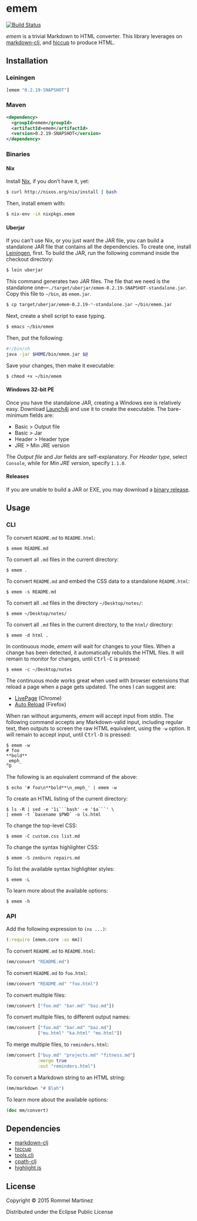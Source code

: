 emem
====

[![Build Status](https://travis-ci.org/ebzzry/emem.svg)](https://travis-ci.org/ebzzry/emem)

_emem_ is a trivial Markdown to HTML converter. This library leverages
on [markdown-clj](https://github.com/yogthos/markdown-clj), and
[hiccup](https://github.com/weavejester/hiccup) to produce HTML.


Installation
------------

### Leiningen

```clojure
[emem "0.2.19-SNAPSHOT"]
```

### Maven

```xml
<dependency>
  <groupId>emem</groupId>
  <artifactId>emem</artifactId>
  <version>0.2.19-SNAPSHOT</version>
</dependency>
```

### Binaries

#### Nix

Install [Nix](https://nixos.org/nix), if you don’t have it, yet:

```bash
$ curl http://nixos.org/nix/install | bash
```

Then, install emem with:

```bash
$ nix-env -iA nixpkgs.emem
```

#### Uberjar

If you can’t use Nix, or you just want the JAR file, you can build a
standalone JAR file that contains all the dependencies. To create
one, install [Leiningen](http://leiningen.org/#install), first. To
build the JAR, run the following command inside the checkout
directory:

```bash
$ lein uberjar
```

This command generates two JAR files. The file that we need is the
standalone
one—`./target/uberjar/emem-0.2.19-SNAPSHOT-standalone.jar`. Copy this
file to `~/bin`, as `emem.jar`.

```bash
$ cp target/uberjar/emem-0.2.19-*-standalone.jar ~/bin/emem.jar
```

Next, create a shell script to ease typing.

```bash
$ emacs ~/bin/emem
```

Then, put the following:

```bash
#!/bin/sh
java -jar $HOME/bin/emem.jar $@
```

Save your changes, then make it executable:

```bash
$ chmod +x ~/bin/emem
```


#### Windows 32-bit PE

Once you have the standalone JAR, creating a Windows exe is relatively
easy. Download [Launch4j](https://fbergmann.github.io/launch4j/) and
use it to create the executable. The bare-minimum fields are:

* Basic > Output file
* Basic > Jar
* Header > Header type
* JRE > Min JRE version

The _Output file_ and _Jar_ fields are self-explanatory. For
_Header type_, select `Console`, while for _Min JRE version_,
specify `1.1.0`.


#### Releases

If you are unable to build a JAR or EXE, you may download a
[binary release](https://github.com/ebzzry/emem/releases).


Usage
-----

### CLI

To convert `README.md` to `README.html`:

    $ emem README.md

To convert all `.md` files in the current directory:

    $ emem .

To convert `README.md` and embed the CSS data to a standalone `README.html`:

    $ emem -s README.md

To convert all `.md` files in the directory `~/Desktop/notes/`:

    $ emem ~/Desktop/notes/

To convert all `.md` files in the current directory, to the `html/` directory:

    $ emem -d html .

In continuous mode, _emem_ will wait for changes to your files. When a
change has been detected, it automatically rebuilds the HTML files. It
will remain to monitor for changes, until <kbd>Ctrl-C</kbd> is
pressed:

    $ emem -c ~/Desktop/notes

The continuous mode works great when used with browser extensions that
reload a page when a page gets updated. The ones I can suggest are:

* [LivePage](https://chrome.google.com/webstore/detail/livepage/pilnojpmdoofaelbinaeodfpjheijkbh/related?hl=en) (Chrome)
* [Auto Reload](https://addons.mozilla.org/en-US/firefox/addon/auto-reload/?src=api) (Firefox)

When ran without arguments, _emem_ will accept input from stdin. The
following command accepts any Markdown-valid input, including regular
text, then outputs to screen the raw HTML equivalent, using the `-w`
option. It will remain to accept input, until <kbd>Ctrl-D</kbd> is
pressed:

    $ emem -w
    # foo
    **bold**
    _emph_
    ^D

The following is an equivalent command of the above:

    $ echo '# foo\n**bold**\n_emph_' | emem -w

To create an HTML listing of the current directory:

    $ ls -R | sed -e '1i```bash' -e '$a```' \
    | emem -t `basename $PWD` -o ls.html

To change the top-level CSS:

    $ emem -C custom.css list.md

To change the syntax highlighter CSS:

    $ emem -S zenburn repairs.md

To list the available syntax highlighter styles:

    $ emem -L

To learn more about the available options:

    $ emem -h


### API

Add the following expression to `(ns ...)`:

```clojure
(:require [emem.core :as mm])
```

To convert `README.md` to `README.html`:

```clojure
(mm/convert "README.md")
```

To convert `README.md` to `foo.html`:

```clojure
(mm/convert "README.md" "foo.html")
```

To convert multiple files:

```clojure
(mm/convert ["foo.md" "bar.md" "baz.md"])
```

To convert multiple files, to different output names:

```clojure
(mm/convert ["foo.md" "bar.md" "baz.md"]
            ["mu.html" "ka.html" "mo.html"])
```

To merge multiple files, to `reminders.html`:

```clojure
(mm/convert ["buy.md" "projects.md" "fitness.md"]
            :merge true
            :out "reminders.html")
```

To convert a Markdown string to an HTML string:

```clojure
(mm/markdown "# Blah")
```

To learn more about the available options:

```clojure
(doc mm/convert)
```


Dependencies
------------

* [markdown-clj](https://github.com/yogthos/markdown-clj)
* [hiccup](https://github.com/weavejester/hiccup)
* [tools.cli](https://github.com/clojure/tools.cli)
* [cpath-clj](https://github.com/xsc/cpath-clj)
* [highlight.js](https://github.com/isagalaev/highlight.js)


License
-------

Copyright © 2015 Rommel Martinez

Distributed under the Eclipse Public License
